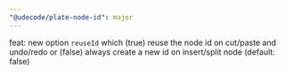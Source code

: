 ```yaml
---
"@udecode/plate-node-id": major
---
```


feat: new option `reuseId` which (true) reuse the node id on cut/paste and undo/redo or (false) always create a new id on insert/split node (default: false)
